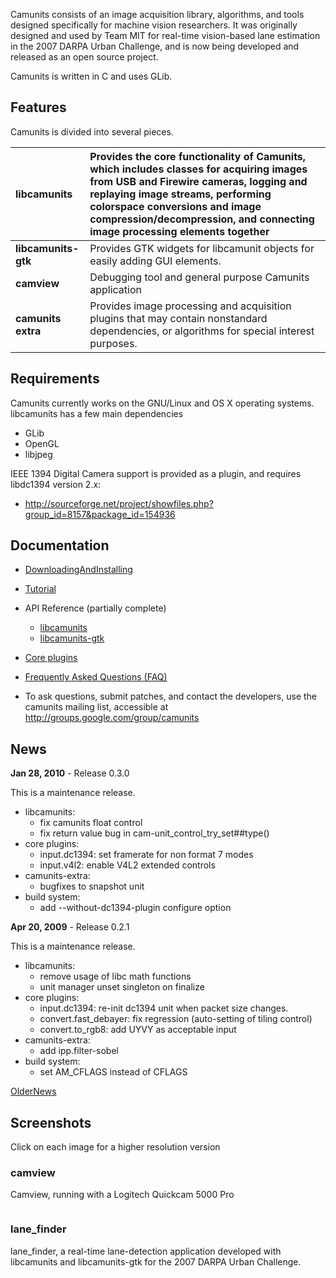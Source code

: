 Camunits consists of an image acquisition library, algorithms, and tools designed specifically for machine vision researchers. It was originally designed and used by Team MIT for real-time vision-based lane estimation in the 2007 DARPA Urban Challenge, and is now being developed and released as an open source project.

Camunits is written in C and uses GLib.

## Features ##

Camunits is divided into several pieces.

| **libcamunits** | Provides the core functionality of Camunits, which includes classes for acquiring images from USB and Firewire cameras, logging and replaying image streams, performing colorspace conversions and image compression/decompression, and connecting image processing elements together |
|:----------------|:--------------------------------------------------------------------------------------------------------------------------------------------------------------------------------------------------------------------------------------------------------------------------------------|
| **libcamunits-gtk** | Provides GTK widgets for libcamunit objects for easily adding GUI elements.                                                                                                                                                                                                           |
| **camview**     | Debugging tool and general purpose Camunits application                                                                                                                                                                                                                               |
| **camunits extra** | Provides image processing and acquisition plugins that may contain nonstandard dependencies, or algorithms for special interest purposes.                                                                                                                                             |

## Requirements ##

Camunits currently works on the GNU/Linux and OS X operating systems.  libcamunits has a few main dependencies

  * GLib
  * OpenGL
  * libjpeg

IEEE 1394 Digital Camera support is provided as a plugin, and requires libdc1394 version 2.x:
  * http://sourceforge.net/project/showfiles.php?group_id=8157&package_id=154936

## Documentation ##

  * [DownloadingAndInstalling](DownloadingAndInstalling.md)
  * [Tutorial](http://camunits.googlecode.com/svn/www/tutorial/index.html)
  * API Reference (partially complete)
    * [libcamunits](http://camunits.googlecode.com/svn/www/reference/libcamunits/index.html)
    * [libcamunits-gtk](http://camunits.googlecode.com/svn/www/reference/libcamunits-gtk/index.html)
  * [Core plugins](http://camunits.googlecode.com/svn/www/reference/plugins-core/index.html)

  * [Frequently Asked Questions (FAQ)](FAQ.md)
  * To ask questions, submit patches, and contact the developers, use the camunits mailing list, accessible at http://groups.google.com/group/camunits

## News ##

**Jan 28, 2010** - Release 0.3.0

This is a maintenance release.

  * libcamunits:
    * fix camunits float control
    * fix return value bug in cam-unit\_control\_try\_set##type()
  * core plugins:
    * input.dc1394: set framerate for non format 7 modes
    * input.v4l2: enable V4L2 extended controls
  * camunits-extra:
    * bugfixes to snapshot unit
  * build system:
    * add --without-dc1394-plugin configure option

**Apr 20, 2009** - Release 0.2.1


This is a maintenance release.

  * libcamunits:
    * remove usage of libc math functions
    * unit manager unset singleton on finalize
  * core plugins:
    * input.dc1394: re-init dc1394 unit when packet size changes.
    * convert.fast\_debayer: fix regression (auto-setting of tiling control)
    * convert.to\_rgb8: add UYVY as acceptable input
  * camunits-extra:
    * add ipp.filter-sobel
  * build system:
    * set AM\_CFLAGS instead of CFLAGS

[OlderNews](OlderNews.md)
## Screenshots ##

Click on each image for a higher resolution version

### camview ###

Camview, running with a Logitech Quickcam 5000 Pro

![![](http://camunits.googlecode.com/svn/www/images/camview-qc5000-screenshot-small.png)](http://camunits.googlecode.com/svn/www/images/camview-qc5000-screenshot.png)

### lane\_finder ###

lane\_finder, a real-time lane-detection application developed with libcamunits and libcamunits-gtk for the 2007 DARPA Urban Challenge.

![![](http://camunits.googlecode.com/svn/www/images/camview-lanefinder-screenshot-small.png)](http://camunits.googlecode.com/svn/www/images/camview-lanefinder-screenshot.png)